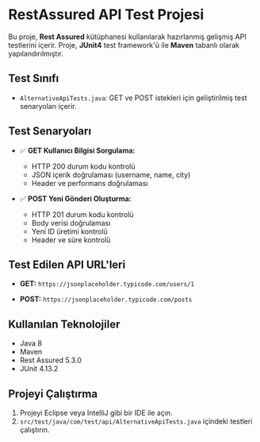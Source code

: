 # RestAssured API Test Projesi

Bu proje, **Rest Assured** kütüphanesi kullanılarak hazırlanmış gelişmiş API testlerini içerir.
Proje, **JUnit4** test framework'ü ile **Maven** tabanlı olarak yapılandırılmıştır.

## Test Sınıfı

* `AlternativeApiTests.java`: GET ve POST istekleri için geliştirilmiş test senaryoları içerir.

## Test Senaryoları

* ✅ **GET Kullanıcı Bilgisi Sorgulama:**

  * HTTP 200 durum kodu kontrolü
  * JSON içerik doğrulaması (username, name, city)
  * Header ve performans doğrulaması

* ✅ **POST Yeni Gönderi Oluşturma:**

  * HTTP 201 durum kodu kontrolü
  * Body verisi doğrulaması
  * Yeni ID üretimi kontrolü
  * Header ve süre kontrolü

## Test Edilen API URL'leri

* **GET:**
  `https://jsonplaceholder.typicode.com/users/1`

* **POST:**
  `https://jsonplaceholder.typicode.com/posts`

## Kullanılan Teknolojiler

* Java 8
* Maven
* Rest Assured 5.3.0
* JUnit 4.13.2

## Projeyi Çalıştırma

1. Projeyi Eclipse veya IntelliJ gibi bir IDE ile açın.
2. `src/test/java/com/test/api/AlternativeApiTests.java` içindeki testleri çalıştırın.
